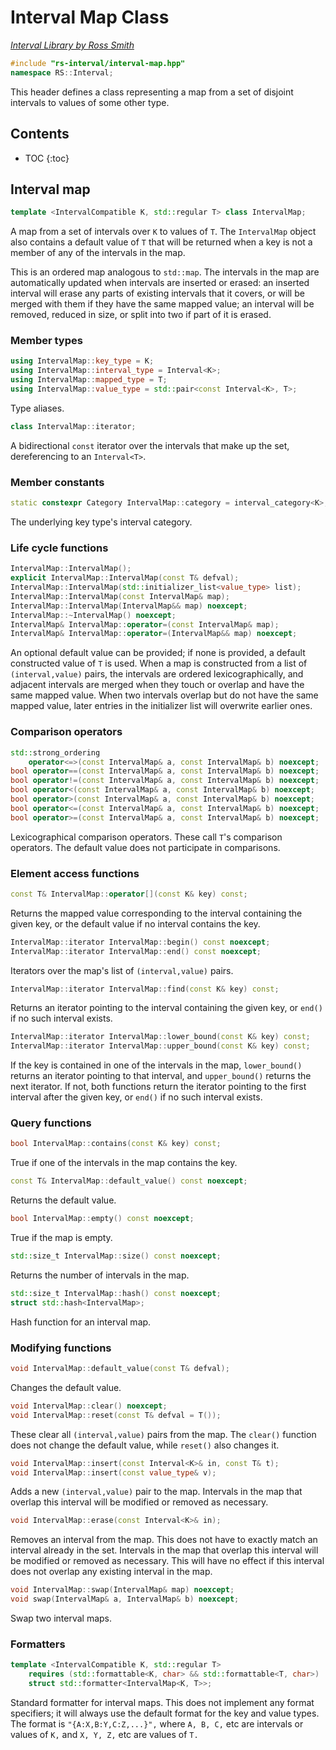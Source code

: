 # Interval Map Class

_[Interval Library by Ross Smith](index.html)_

```c++
#include "rs-interval/interval-map.hpp"
namespace RS::Interval;
```

This header defines a class representing a map from a set of disjoint
intervals to values of some other type.

## Contents

* TOC
{:toc}

## Interval map

```c++
template <IntervalCompatible K, std::regular T> class IntervalMap;
```

A map from a set of intervals over `K` to values of `T`. The `IntervalMap`
object also contains a default value of `T` that will be returned when a key
is not a member of any of the intervals in the map.

This is an ordered map analogous to `std::map`. The intervals in the map are
automatically updated when intervals are inserted or erased: an inserted
interval will erase any parts of existing intervals that it covers, or will
be merged with them if they have the same mapped value; an interval will be
removed, reduced in size, or split into two if part of it is erased.

### Member types

```c++
using IntervalMap::key_type = K;
using IntervalMap::interval_type = Interval<K>;
using IntervalMap::mapped_type = T;
using IntervalMap::value_type = std::pair<const Interval<K>, T>;
```

Type aliases.

```c++
class IntervalMap::iterator;
```

A bidirectional `const` iterator over the intervals that make up the set,
dereferencing to an `Interval<T>`.

### Member constants

```c++
static constexpr Category IntervalMap::category = interval_category<K>;
```

The underlying key type's interval category.

### Life cycle functions

```c++
IntervalMap::IntervalMap();
explicit IntervalMap::IntervalMap(const T& defval);
IntervalMap::IntervalMap(std::initializer_list<value_type> list);
IntervalMap::IntervalMap(const IntervalMap& map);
IntervalMap::IntervalMap(IntervalMap&& map) noexcept;
IntervalMap::~IntervalMap() noexcept;
IntervalMap& IntervalMap::operator=(const IntervalMap& map);
IntervalMap& IntervalMap::operator=(IntervalMap&& map) noexcept;
```

An optional default value can be provided; if none is provided, a default
constructed value of `T` is used. When a map is constructed from a list of
`(interval,value)` pairs, the intervals are ordered lexicographically, and
adjacent intervals are merged when they touch or overlap and have the same
mapped value. When two intervals overlap but do not have the same mapped
value, later entries in the initializer list will overwrite earlier ones.

### Comparison operators

```c++
std::strong_ordering
    operator<=>(const IntervalMap& a, const IntervalMap& b) noexcept;
bool operator==(const IntervalMap& a, const IntervalMap& b) noexcept;
bool operator!=(const IntervalMap& a, const IntervalMap& b) noexcept;
bool operator<(const IntervalMap& a, const IntervalMap& b) noexcept;
bool operator>(const IntervalMap& a, const IntervalMap& b) noexcept;
bool operator<=(const IntervalMap& a, const IntervalMap& b) noexcept;
bool operator>=(const IntervalMap& a, const IntervalMap& b) noexcept;
```

Lexicographical comparison operators. These call `T`'s comparison operators.
The default value does not participate in comparisons.

### Element access functions

```c++
const T& IntervalMap::operator[](const K& key) const;
```

Returns the mapped value corresponding to the interval containing the given
key, or the default value if no interval contains the key.

```c++
IntervalMap::iterator IntervalMap::begin() const noexcept;
IntervalMap::iterator IntervalMap::end() const noexcept;
```

Iterators over the map's list of `(interval,value)` pairs.

```c++
IntervalMap::iterator IntervalMap::find(const K& key) const;
```

Returns an iterator pointing to the interval containing the given key, or
`end()` if no such interval exists.

```c++
IntervalMap::iterator IntervalMap::lower_bound(const K& key) const;
IntervalMap::iterator IntervalMap::upper_bound(const K& key) const;
```

If the key is contained in one of the intervals in the map, `lower_bound()`
returns an iterator pointing to that interval, and `upper_bound()` returns the
next iterator. If not, both functions return the iterator pointing to the
first interval after the given key, or `end()` if no such interval exists.

### Query functions

```c++
bool IntervalMap::contains(const K& key) const;
```

True if one of the intervals in the map contains the key.

```c++
const T& IntervalMap::default_value() const noexcept;
```

Returns the default value.

```c++
bool IntervalMap::empty() const noexcept;
```

True if the map is empty.

```c++
std::size_t IntervalMap::size() const noexcept;
```

Returns the number of intervals in the map.

```c++
std::size_t IntervalMap::hash() const noexcept;
struct std::hash<IntervalMap>;
```

Hash function for an interval map.

### Modifying functions

```c++
void IntervalMap::default_value(const T& defval);
```

Changes the default value.

```c++
void IntervalMap::clear() noexcept;
void IntervalMap::reset(const T& defval = T());
```

These clear all `(interval,value)` pairs from the map. The `clear()` function
does not change the default value, while `reset()` also changes it.

```c++
void IntervalMap::insert(const Interval<K>& in, const T& t);
void IntervalMap::insert(const value_type& v);
```

Adds a new `(interval,value)` pair to the map. Intervals in the map that
overlap this interval will be modified or removed as necessary.

```c++
void IntervalMap::erase(const Interval<K>& in);
```

Removes an interval from the map. This does not have to exactly match an
interval already in the set. Intervals in the map that overlap this interval
will be modified or removed as necessary. This will have no effect if this
interval does not overlap any existing interval in the map.

```c++
void IntervalMap::swap(IntervalMap& map) noexcept;
void swap(IntervalMap& a, IntervalMap& b) noexcept;
```

Swap two interval maps.

### Formatters

```c++
template <IntervalCompatible K, std::regular T>
    requires (std::formattable<K, char> && std::formattable<T, char>)
    struct std::formatter<IntervalMap<K, T>>;
```

Standard formatter for interval maps. This does not implement any format
specifiers; it will always use the default format for the key and value
types. The format is `"{A:X,B:Y,C:Z,...}",` where `A, B, C,` etc are
intervals or values of `K,` and `X, Y, Z,` etc are values of `T.`
